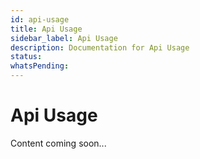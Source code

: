 ```yaml
---
id: api-usage
title: Api Usage
sidebar_label: Api Usage
description: Documentation for Api Usage
status: 
whatsPending: 
---
```


# Api Usage

Content coming soon...

